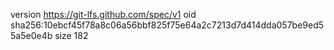 version https://git-lfs.github.com/spec/v1
oid sha256:10ebcf45f78a8c06a56bbf825f75e64a2c7213d7d414dda057be9ed55a5e0e4b
size 182
